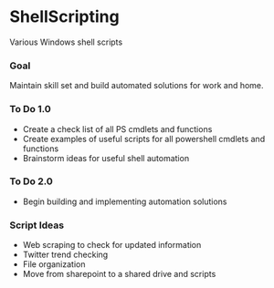 ShellScripting
==============

Various Windows shell scripts

### Goal ###
Maintain skill set and build automated solutions for work and home.

### To Do 1.0 ###
- Create a check list of all PS cmdlets and functions
- Create examples of useful scripts for all powershell cmdlets and functions
- Brainstorm ideas for useful shell automation

### To Do 2.0 ###
- Begin building and implementing automation solutions

### Script Ideas ###
- Web scraping to check for updated information
- Twitter trend checking
- File organization
- Move from sharepoint to a shared drive and scripts

